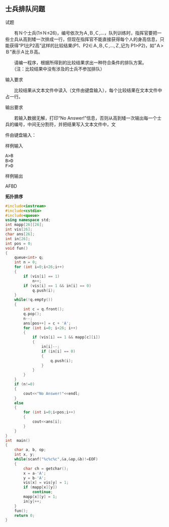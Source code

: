 ## 士兵排队问题

试题

　　有Ｎ个士兵(1≤Ｎ≤26)，编号依次为Ａ,Ｂ,Ｃ,…，队列训练时，指挥官要把一些士兵从高到矮一次排成一行，但现在指挥官不能直接获得每个人的身高信息，只能获得“P1比P2高”这样的比较结果(P1、P2∈Ａ,Ｂ,Ｃ,…,Ｚ,记为 P1>P2)，如”Ａ>Ｂ”表示Ａ比Ｂ高。

　　请编一程序，根据所得到的比较结果求出一种符合条件的排队方案。
　　（注：比较结果中没有涉及的士兵不参加排队）

输入要求

　　比较结果从文本文件中读入（文件由键盘输入），每个比较结果在文本文件中占一行。

输出要求

　　若输入数据无解，打印“No Answer!”信息，否则从高到矮一次输出每一个士兵的编号，中间无分割符，并把结果写入文本文件中，文

件由键盘输入：

样例输入
<pre>
A>B
B>D
F>D
</pre>

样例输出

AFBD

**拓扑排序**

```cpp
#include<iostream>
#include<cstdio>
#include<queue>
using namespace std;
int mapp[26][26];
int vis[26];
char ans[26];
int in[26];
int pos = 0;
void fun()
{
    queue<int> q;
    int n = 0;
    for (int i=0;i<26;i++)
    {
        if (vis[i] == 1)
            n++;
        if (vis[i] == 1 && in[i] == 0)
            q.push(i);
    }
    while(!q.empty())
    {
        int c = q.front();
        q.pop();
        n--;
        ans[pos++] = c + 'A';
        for (int i=0; i<26; i++)
        {
            if (vis[i] == 1 && mapp[c][i])
            {
                in[i]--;
                if (in[i] == 0)
                {
                    q.push(i);
                }
            }
        }
    }
    if (n!=0)
    {
        cout<<"No Answer!"<<endl;
    }
    else
    {
        for (int i=0;i<pos;i++)
        {
            cout<<ans[i];
        }
    }
}
int  main()
{
    char a, b, op;
    int x, y;
    while(scanf("%c%c%c",&a,&op,&b)!=EOF)
    {
        char ch = getchar();
        x = a-'A';
        y = b-'A';
        vis[x] = vis[y] = 1;
        if (mapp[x][y])
            continue;
        mapp[x][y] = 1;
        in[y]++;
    }
    fun();
    return 0;
}
```